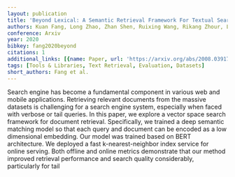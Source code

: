 ```yaml
---
layout: publication
title: 'Beyond Lexical: A Semantic Retrieval Framework For Textual Searchengine'
authors: Kuan Fang, Long Zhao, Zhan Shen, Ruixing Wang, Rikang Zhour, Liwen Fan
conference: Arxiv
year: 2020
bibkey: fang2020beyond
citations: 1
additional_links: [{name: Paper, url: 'https://arxiv.org/abs/2008.03917'}]
tags: [Tools & Libraries, Text Retrieval, Evaluation, Datasets]
short_authors: Fang et al.
---
```

Search engine has become a fundamental component in various web and mobile
applications. Retrieving relevant documents from the massive datasets is
challenging for a search engine system, especially when faced with verbose or
tail queries. In this paper, we explore a vector space search framework for
document retrieval. Specifically, we trained a deep semantic matching model so
that each query and document can be encoded as a low dimensional embedding. Our
model was trained based on BERT architecture. We deployed a fast
k-nearest-neighbor index service for online serving. Both offline and online
metrics demonstrate that our method improved retrieval performance and search
quality considerably, particularly for tail